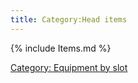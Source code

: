 ```yaml
---
title: Category:Head items
---
```


{% include Items.md %}

[Category: Equipment by slot](Category:_Equipment_by_slot "wikilink")